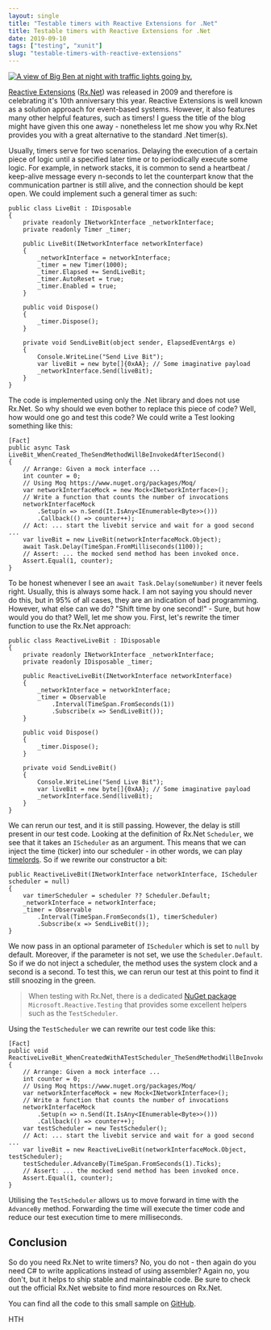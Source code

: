 ```yaml
---
layout: single
title: "Testable timers with Reactive Extensions for .Net"
title: Testable timers with Reactive Extensions for .Net
date: 2019-09-10
tags: ["testing", "xunit"]
slug: "testable-timers-with-reactive-extensions"
---
```


[![A view of Big Ben at night with traffic lights going by.](https://mallibone.com/posts/files/c994a4d1-6325-454e-b0e3-dfc61438392e.jpg "A view of Big Ben at night with traffic lights going by.")](https://mallibone.com/posts/files/e312fddb-8fa2-4f2b-bc85-a3f1519e19df.jpg)

[Reactive Extensions](http://reactivex.io/) ([Rx.Net](https://github.com/dotnet/reactive)) was released in 2009 and therefore is celebrating it's 10th anniversary this year. Reactive Extensions is well known as a solution approach for event-based systems. However, it also features many other helpful features, such as timers! I guess the title of the blog might have given this one away - nonetheless let me show you why Rx.Net provides you with a great alternative to the standard .Net timer(s).

Usually, timers serve for two scenarios. Delaying the execution of a certain piece of logic until a specified later time or to periodically execute some logic. For example, in network stacks, it is common to send a heartbeat / keep-alive message every n-seconds to let the counterpart know that the communication partner is still alive, and the connection should be kept open. We could implement such a general timer as such:


    public class LiveBit : IDisposable
    {
        private readonly INetworkInterface _networkInterface;
        private readonly Timer _timer;
    
        public LiveBit(INetworkInterface networkInterface)
        {
            _networkInterface = networkInterface;
            _timer = new Timer(1000);
            _timer.Elapsed += SendLiveBit;
            _timer.AutoReset = true;
            _timer.Enabled = true;
        }
    
        public void Dispose()
        {
            _timer.Dispose();
        }
    
        private void SendLiveBit(object sender, ElapsedEventArgs e)
        {
            Console.WriteLine("Send Live Bit");
            var liveBit = new byte[]{0xAA}; // Some imaginative payload
            _networkInterface.Send(liveBit);
        }
    }


The code is implemented using only the .Net library and does not use Rx.Net. So why should we even bother to replace this piece of code? Well, how would one go and test this code? We could write a Test looking something like this:


    [Fact]
    public async Task LiveBit_WhenCreated_TheSendMethodWillBeInvokedAfter1Second()
    {
        // Arrange: Given a mock interface ...
        int counter = 0;
        // Using Moq https://www.nuget.org/packages/Moq/
        var networkInterfaceMock = new Mock<INetworkInterface>();
        // Write a function that counts the number of invocations
        networkInterfaceMock
            .Setup(n => n.Send(It.IsAny<IEnumerable<Byte>>()))
            .Callback(() => counter++);
        // Act: ... start the livebit service and wait for a good second ...
        var liveBit = new LiveBit(networkInterfaceMock.Object);
        await Task.Delay(TimeSpan.FromMilliseconds(1100));
        // Assert: ... the mocked send method has been invoked once.
        Assert.Equal(1, counter);
    }


To be honest whenever I see an `await Task.Delay(someNumber)` it never feels right. Usually, this is always some hack. I am not saying you should never do this, but in 95% of all cases, they are an indication of bad programming. However, what else can we do? "Shift time by one second!" - Sure, but how would you do that? Well, let me show you. First, let's rewrite the timer function to use the Rx.Net approach:


    public class ReactiveLiveBit : IDisposable
    {
        private readonly INetworkInterface _networkInterface;
        private readonly IDisposable _timer;
    
        public ReactiveLiveBit(INetworkInterface networkInterface)
        {
            _networkInterface = networkInterface;
            _timer = Observable
                .Interval(TimeSpan.FromSeconds(1))
                .Subscribe(x => SendLiveBit());
        }
    
        public void Dispose()
        {
            _timer.Dispose();
        }
    
        private void SendLiveBit()
        {
            Console.WriteLine("Send Live Bit");
            var liveBit = new byte[]{0xAA}; // Some imaginative payload
            _networkInterface.Send(liveBit);
        }
    }


We can rerun our test, and it is still passing. However, the delay is still present in our test code. Looking at the definition of Rx.Net `Scheduler`, we see that it takes an `IScheduler` as an argument. This means that we can inject the time (ticker) into our scheduler - in other words, we can play [timelords](https://en.wikipedia.org/wiki/Time_lord). So if we rewrite our constructor a bit:


    public ReactiveLiveBit(INetworkInterface networkInterface, IScheduler scheduler = null)
    {
        var timerScheduler = scheduler ?? Scheduler.Default;
        _networkInterface = networkInterface;
        _timer = Observable
            .Interval(TimeSpan.FromSeconds(1), timerScheduler)
            .Subscribe(x => SendLiveBit());
    }


We now pass in an optional parameter of `IScheduler` which is set to `null` by default. Moreover, if the parameter is not set, we use the `Scheduler.Default`. So if we do not inject a scheduler, the method uses the system clock and a second is a second. To test this, we can rerun our test at this point to find it still snoozing in the green.


> When testing with Rx.Net, there is a dedicated [NuGet package](https://www.nuget.org/packages/Microsoft.Reactive.Testing) `Microsoft.Reactive.Testing` that provides some excellent helpers such as the `TestScheduler`.


Using the `TestScheduler` we can rewrite our test code like this:


    [Fact]
    public void ReactiveLiveBit_WhenCreatedWithATestScheduler_TheSendMethodWillBeInvoked1TestSecond()
    {
        // Arrange: Given a mock interface ...
        int counter = 0;
        // Using Moq https://www.nuget.org/packages/Moq/
        var networkInterfaceMock = new Mock<INetworkInterface>();
        // Write a function that counts the number of invocations
        networkInterfaceMock
            .Setup(n => n.Send(It.IsAny<IEnumerable<Byte>>()))
            .Callback(() => counter++);
        var testScheduler = new TestScheduler();
        // Act: ... start the livebit service and wait for a good second ...
        var liveBit = new ReactiveLiveBit(networkInterfaceMock.Object, testScheduler);
        testScheduler.AdvanceBy(TimeSpan.FromSeconds(1).Ticks);
        // Assert: ... the mocked send method has been invoked once.
        Assert.Equal(1, counter);
    }


Utilising the `TestScheduler` allows us to move forward in time with the `AdvanceBy` method. Forwarding the time will execute the timer code and reduce our test execution time to mere milliseconds.

## Conclusion

So do you need Rx.Net to write timers? No, you do not - then again do you need C# to write applications instead of using assembler? Again no, you don't, but it helps to ship stable and maintainable code. Be sure to check out the official Rx.Net website to find more resources on Rx.Net.

You can find all the code to this small sample on [GitHub](https://github.com/mallibone/TestingReactiveScheduler).

HTH
